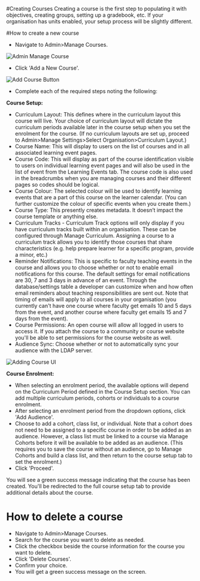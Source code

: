 #Creating Courses
Creating a course is the first step to populating it with objectives, creating groups, setting up a gradebook, etc.  If your organisation has units enabled, your setup process will be slightly different.

#How to create a new course
* Navigate to Admin>Manage Courses.  

![Admin Manage Course](/img/courses/adminmenu-addcourse-me1.12.png)  

* Click 'Add a New Course'.  

![Add Course Button](/img/courses/courses-addcoursebutton-me1.12.png)  

* Complete each of the required steps noting the following:  

**Course Setup:**  

* Curriculum Layout: This defines where in the curriculum layout this course will live. Your choice of curriculum layout will dictate the curriculum periods available later in the course setup when you set the enrolment for the course.  (If no curriculum layouts are set up, proceed to Admin>Manage Settings>Select Organisation>Curriculum Layout.)
* Course Name: This will display to users on the list of courses and in all associated learning event pages.
* Course Code: This will display as part of the course identification visible to users on individual learning event pages and will also be used in the list of event from the Learning Events tab. The course code is also used in the breadcrumbs when you are managing courses and their different pages so codes should be logical.
* Course Colour: The selected colour will be used to identify learning events that are a part of this course on the learner calendar. (You can further customize the colour of specific events when you create them.)
* Course Type: This presently creates metadata. It doesn’t impact the course template or anything else.  
* Curriculum Tracks - Curriculum Track options will only display if you have curriculum tracks built within an organisation.  These can be configured through Manage Curriculum.  Assigning a course to a curriculum track allows you to identify those courses that share characteristics (e.g. help prepare learner for a specific program, provide a minor, etc.)
* Reminder Notifications:  This is specific to faculty teaching events in the course and allows you to choose whether or not to enable email notifications for this course.  The default settings for email notifications are 30, 7 and 3 days in advance of an event. Through the database/settings table a developer can customize when and how often email reminders about teaching responsibilities are sent out.  Note that timing of emails will apply to all courses in your organisation (you currently can't have one course where faculty get emails 10 and 5 days from the event, and another course where faculty get emails 15 and 7 days from the event). 
* Course Permissions: An open course will allow all logged in users to access it.  If you attach the course to a community or course website you'll be able to set permissions for the course website as well.
* Audience Sync: Choose whether or not to automatically sync your audience with the LDAP server.

![Adding Course UI](/img/courses/courses-addingcourse-me1.12.png)  

**Course Enrolment:**

* When selecting an enrolment period, the available options will depend on the Curriculum Period defined in the Course Setup section. You can add multiple curriculum periods, cohorts or individuals to a course enrolment.
* After selecting an enrolment period from the dropdown options, click 'Add Audience'.
* Choose to add a cohort, class list, or individual. Note that a cohort does not need to be assigned to a specific course in order to be added as an audience.  However, a class list must be linked to a course via Manage Cohorts before it will be available to be added as an audience.  (This requires you to save the course without an audience, go to Manage Cohorts and build a class list, and then return to the course setup tab to set the enrolment.)
* Click 'Proceed'.  

You will see a green success message indicating that the course has been created.  You'll be redirected to the full course setup tab to provide additional details about the course.  

# How to delete a course
* Navigate to Admin>Manage Courses.
* Search for the course you want to delete as needed.
* Click the checkbox beside the course information for the course you want to delete.
* Click 'Delete Courses'.
* Confirm your choice.
* You will get a green success message on the screen.
